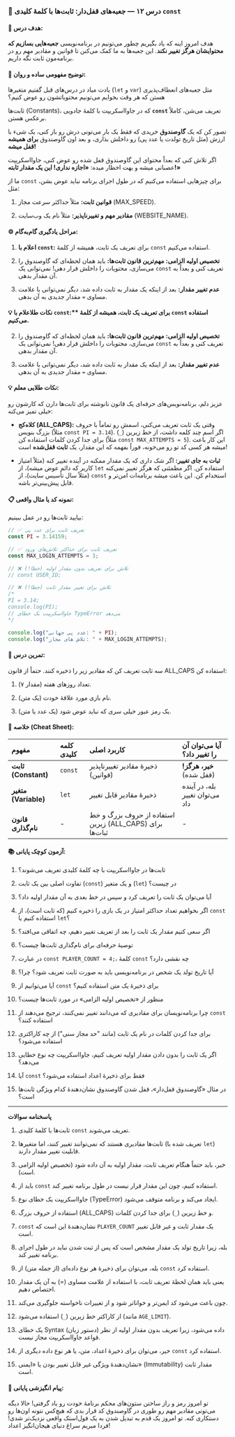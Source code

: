 
### 🧩 درس ۱۲ — جعبه‌های قفل‌دار: ثابت‌ها با کلمهٔ کلیدی `const`

#### 🎯 هدف درس:

هدف امروز اینه که یاد بگیریم چطور می‌تونیم در برنامه‌نویسی **جعبه‌هایی بسازیم که محتوایشان هرگز تغییر نکند**. این جعبه‌ها به ما کمک می‌کنن تا قوانین و مقادیر مهم رو در برنامه‌مون ثابت نگه داریم.

#### 🧠 توضیح مفهومی ساده و روان:

یادت میاد در درس‌های قبل گفتیم متغیرها (`let` و `var`) مثل جعبه‌های انعطاف‌پذیری هستن که هر وقت بخوایم می‌تونیم محتویاتشون رو عوض کنیم؟

ثابت‌ها (Constants)، که در جاوااسکریپت با کلمهٔ جادویی **`const`** تعریف می‌شن، کاملاً برعکس هستن.

تصور کن که یک **گاوصندوق** خریدی که فقط یک بار می‌تونی درش رو باز کنی، یک شیء با ارزش (مثل تاریخ تولدت یا عدد پی) رو داخلش بذاری، و بعد اون گاوصندوق **برای همیشه قفل میشه!**

اگر تلاش کنی که بعداً محتوای این گاوصندوق قفل شده رو عوض کنی، جاوااسکریپت عصبانی میشه و بهت اخطار میده: **«اجازه نداری! این یک مقدار ثابته!»**

ما از `const` برای چیزهایی استفاده می‌کنیم که در طول اجرای برنامه نباید عوض بشن، مثل:

1. **قوانین ثابت:** مثلاً حداکثر سرعت مجاز (MAX_SPEED).

2. **مقادیر مهم و تغییرناپذیر:** مثلاً نام یک وب‌سایت (WEBSITE_NAME).

#### ⚙️ مراحل یادگیری گام‌به‌گام:

1. **اعلام با `const`:** برای تعریف یک ثابت، همیشه از کلمهٔ `const` استفاده می‌کنیم.

2. **تخصیص اولیه الزامی:** **مهم‌ترین قانون ثابت‌ها:** باید همان لحظه‌ای که گاوصندوق را می‌سازی، محتویات را داخلش قرار دهی! نمی‌توانی یک `const` تعریف کنی و بعداً به آن مقدار بدهی.

3. **عدم تغییر مقدار:** بعد از اینکه یک مقدار به ثابت داده شد، دیگر نمی‌توانی با علامت مساوی `=` مقدار جدیدی به آن بدهی.

#### 💡 نکات طلاعلام با `const`:** برای تعریف یک ثابت، همیشه از کلمهٔ `const` استفاده می‌کنیم.

2. **تخصیص اولیه الزامی:** **مهم‌ترین قانون ثابت‌ها:** باید همان لحظه‌ای که گاوصندوق را می‌سازی، محتویات را داخلش قرار دهی! نمی‌توانی یک `const` تعریف کنی و بعداً به آن مقدار بدهی.

3. **عدم تغییر مقدار:** بعد از اینکه یک مقدار به ثابت داده شد، دیگر نمی‌توانی با علامت مساوی `=` مقدار جدیدی به آن بدهی.

#### 💡 نکات طلایی معلم:

عزیز دلم، برنامه‌نویس‌های حرفه‌ای یک قانون نانوشته برای ثابت‌ها دارن که کارشون رو خیلی تمیز می‌کنه:

* **کلاه‌کج (ALL_CAPS):** وقتی یک ثابت تعریف می‌کنی، اسمش رو تماماً با حروف بزرگ بنویس (مثلاً `const PI = 3.14`). اگر اسم چند کلمه داشت، از خط زیرین (`_`) برای جدا کردن کلمات استفاده کن (مثلاً `const MAX_ATTEMPTS = 5`). این کار باعث میشه هر کسی کد تو رو می‌خونه، فوراً بفهمه که این مقدار، یک **ثابت قفل‌شده** است!

* **ثبات به جای تغییر:** اگر شک داری که یک مقدار ممکنه در آینده تغییر کنه (مثلاً امتیاز کاربر که دائم عوض میشه)، از `let` استفاده کن. اگر مطمئنی که هرگز تغییر نمی‌کنه (مثلاً سال تأسیس سایت)، از `const` استخدام کن. این باعث میشه برنامه‌ات امن‌تر و قابل پیش‌بینی‌تر باشه.

#### 📋 نمونه کد یا مثال واقعی:

بیایید ثابت‌ها رو در عمل ببینیم:

```javascript
// ✅ تعریف ثابت برای عدد پی
const PI = 3.14159; 

// ✅ تعریف ثابت برای حداکثر تلاش‌های ورود
const MAX_LOGIN_ATTEMPTS = 3;

// ❌ تلاش برای تعریف بدون مقدار اولیه (خطا!)
// const USER_ID; 

// ❌ تلاش برای تغییر مقدار ثابت (خطا!)
/*
PI = 3.14; 
console.log(PI); 
// جاوااسکریپت یک خطای TypeError می‌دهد
*/

console.log("عدد پی جهانی: " + PI); 
console.log("تلاش های مجاز: " + MAX_LOGIN_ATTEMPTS);
```

#### 🧪 تمرین درس:

سه ثابت تعریف کن که مقادیر زیر را ذخیره کنند. حتماً از قانون ALL_CAPS استفاده کن:

1. تعداد روزهای هفته (مقدار ۷).

2. نام بازی مورد علاقهٔ خودت (یک متن).

3. یک رمز عبور خیلی سری که نباید عوض شود (یک عدد یا متن).

#### 🧾 خلاصه (Cheat Sheet):

| مفهوم                | کلمه کلیدی | کاربرد اصلی                                             | آیا می‌توان آن را تغییر داد؟    |
| :------------------- | :--------- | :------------------------------------------------------ | :------------------------------ |
| **ثابت (Constant)**  | `const`    | ذخیرهٔ مقادیر تغییرناپذیر (قوانین)                      | **خیر، هرگز!** (قفل شده)        |
| **متغیر (Variable)** | `let`      | ذخیرهٔ مقادیر قابل تغییر                                | بله، در آینده می‌توان تغییر داد |
| **قانون نام‌گذاری**  | -          | استفاده از حروف بزرگ و خط زیرین (ALL_CAPS) برای ثبات‌ها | -                               |

#### 📚 آزمون کوچک پایانی:

1. ثابت‌ها در جاوااسکریپت با چه کلمهٔ کلیدی تعریف می‌شوند؟

2. تفاوت اصلی بین یک ثابت (`const`) و یک متغیر (`let`) در چیست؟

3. آیا می‌توان یک ثابت را تعریف کرد و سپس در خط بعدی به آن مقدار اولیه داد؟

4. اگر بخواهیم تعداد حداکثر امتیاز در یک بازی را ذخیره کنیم (که ثابت است)، از `const` استفاده کنیم یا `let`؟

5. اگر سعی کنیم مقدار یک ثابت را بعد از تعریف تغییر دهیم، چه اتفاقی می‌افتد؟

6. توصیهٔ حرفه‌ای برای نام‌گذاری ثابت‌ها چیست؟

7. در عبارت `const PLAYER_COUNT = 4;`، کلمهٔ `const` چه نقشی دارد؟

8. آیا تاریخ تولد یک شخص در برنامه‌نویسی باید به صورت ثابت تعریف شود؟ چرا؟

9. آیا می‌توانیم از `const` برای ذخیرهٔ یک متن استفاده کنیم؟

10. منظور از «تخصیص اولیه الزامی» در مورد ثابت‌ها چیست؟

11. چرا برنامه‌نویسان برای مقادیری که می‌دانند تغییر نمی‌کنند، ترجیح می‌دهند از `const` استفاده کنند؟

12. برای جدا کردن کلمات در نام یک ثابت (مانند "حد مجاز سنی") از چه کاراکتری استفاده می‌شود؟

13. اگر یک ثابت را بدون دادن مقدار اولیه تعریف کنیم، جاوااسکریپت چه نوع خطایی می‌دهد؟

14. آیا `const` فقط برای ذخیرهٔ اعداد استفاده می‌شود؟

15. در مثال «گاوصندوق قفل‌دار»، قفل شدن گاوصندوق نشان‌دهندهٔ کدام ویژگی ثابت‌ها است؟

---

**پاسخنامه سوالات**

1. ثابت‌ها با کلمهٔ کلیدی `const` تعریف می‌شوند.

2. ثابت‌ها مقادیری هستند که نمی‌توانند تغییر کنند، اما متغیرها (تعریف شده با `let`) قابلیت تغییر مقدار دارند.

3. خیر، باید حتماً هنگام تعریف ثابت، مقدار اولیه به آن داده شود (تخصیص اولیه الزامی است).

4. باید از `const` استفاده کنیم، چون این مقدار قرار نیست در طول برنامه تغییر کند.

5. جاوااسکریپت یک خطای نوع (TypeError) ایجاد می‌کند و برنامه متوقف می‌شود.

6. استفاده از حروف بزرگ (ALL_CAPS) و خط زیرین (`_`) برای جدا کردن کلمات.

7. `const` نشان‌دهندهٔ این است که `PLAYER_COUNT` یک مقدار ثابت و غیر قابل تغییر است.

8. بله، زیرا تاریخ تولد یک مقدار مشخص است که پس از ثبت شدن نباید در طول اجرای برنامه تغییر کند.

9. بله، می‌توان برای ذخیرهٔ هر نوع داده‌ای (از جمله متن) از `const` استفاده کرد.

10. یعنی باید همان لحظهٔ تعریف ثابت، با استفاده از علامت مساوی (=) به آن یک مقدار اختصاص دهیم.

11. چون باعث می‌شود کد ایمن‌تر و خواناتر شود و از تغییرات ناخواسته جلوگیری می‌کند.

12. از کاراکتر خط زیرین (`_`) استفاده می‌شود (مانند `AGE_LIMIT`).

13. یک خطای Syntax (دستور زبان) داده می‌شود، زیرا تعریف بدون مقدار اولیه از نظر قواعد جاوااسکریپت مجاز نیست.

14. خیر، می‌توان برای ذخیرهٔ اعداد، متن، یا هر نوع داده دیگری از `const` استفاده کرد.

15. نشان‌دهندهٔ ویژگی غیر قابل تغییر بودن یا «ایمنی» (Immutability) مقدار ثابت است.

#### 🌟 پیام انگیزشی پایانی:

تو امروز رمز و راز ساختن ستون‌های محکم برنامهٔ خودت رو یاد گرفتی! حالا دیگه می‌تونی مقادیر مهم رو طوری در گاوصندوق کد قرار بدی که هیچ‌کس نتونه اون‌ها رو دستکاری کنه. تو امروز یک قدم به تبدیل شدن به یک فول‌استک واقعی نزدیک‌تر شدی! فردا میریم سراغ دنیای هیجان‌انگیز اعداد!
